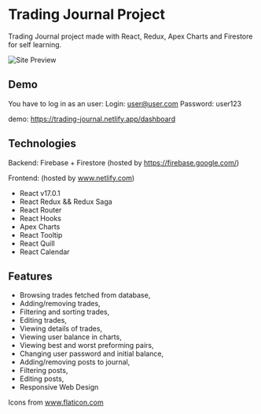 # Trading Journal Project

Trading Journal project made with React, Redux, Apex Charts and Firestore for self learning.

![Site Preview](https://user-images.githubusercontent.com/37024620/106732422-f91efe80-6610-11eb-903b-9711cecd8366.png)

## Demo

You have to log in as an user:
Login: user@user.com
Password: user123

demo: https://trading-journal.netlify.app/dashboard

## Technologies

Backend: Firebase + Firestore (hosted by https://firebase.google.com/)

Frontend: (hosted by www.netlify.com)

- React v17.0.1
- React Redux && Redux Saga
- React Router
- React Hooks
- Apex Charts
- React Tooltip
- React Quill
- React Calendar

## Features

- Browsing trades fetched from database,
- Adding/removing trades,
- Filtering and sorting trades,
- Editing trades,
- Viewing details of trades,
- Viewing user balance in charts,
- Viewing best and worst preforming pairs,
- Changing user password and initial balance,
- Adding/removing posts to journal,
- Filtering posts,
- Editing posts,
- Responsive Web Design

Icons from <a href="https://www.flaticon.com/" title="Flaticon">www.flaticon.com</a>
